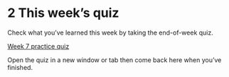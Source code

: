 # 2 This week’s quiz


Check what you’ve learned this week by taking the end-of-week quiz.

[Week 7 practice quiz](https://www.open.edu/openlearn/ocw/mod/quiz/view.php?id=78783)

Open the quiz in a new window or tab then come back here when you’ve finished.

